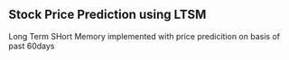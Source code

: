 ## Stock Price Prediction using LTSM
Long Term SHort Memory implemented with price predicition on basis of past 60days
